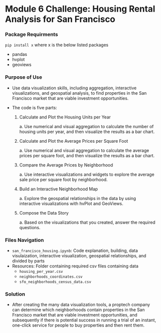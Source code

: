 # Module 6 Challenge: Housing Rental Analysis for San Francisco

### Package Requirments
`pip install x` where x is the below listed packages
* pandas
* hvplot
* geoviews

### Purpose of Use
* Use data visualization skills, including aggregation, interactive visualizations, and geospatial analysis, to find properties in the San Francisco market that are viable investment opportunities. 
* The code is five parts:
  
    1. Calculate and Plot the Housing Units per Year

        a. Use numerical and visual aggregation to calculate the number of housing units per year, and then visualize the results as a bar chart.
   
    2. Calculate and Plot the Average Prices per Square Foot
    
        a. Use numerical and visual aggregation to calculate the average prices per square foot, and then visualize the results as a bar chart.

    3. Compare the Average Prices by Neighborhood

        a. Use interactive visualizations and widgets to explore the average sale price per square foot by neighborhood.

    4. Build an Interactive Neighborhood Map

        a. Explore the geospatial relationships in the data by using interactive visualizations with hvPlot and GeoViews.

    5. Compose the Data Story

        a. Based on the visualizations that you created, answer the required questions.

### Files Navigation
* `san_francisco_housing.ipynb`: Code explanation, building, data visulaization, interactive visualization, geospatial relationships, and divided by parts
* Resources: Folder containing required csv files containing data
  * `housing_per_year.csv`
  * `neighborhoods_coordinates.csv`
  * `sfo_neighborhoods_census_data.csv`

### Solution
* After creating the many data visualization tools, a proptech company can determine which neighborhoods contain properties in the San Francisco market that are viable investment opportunities, and subsequently if there is potential success in running a trial of an instant, one-click service for people to buy properties and then rent them.